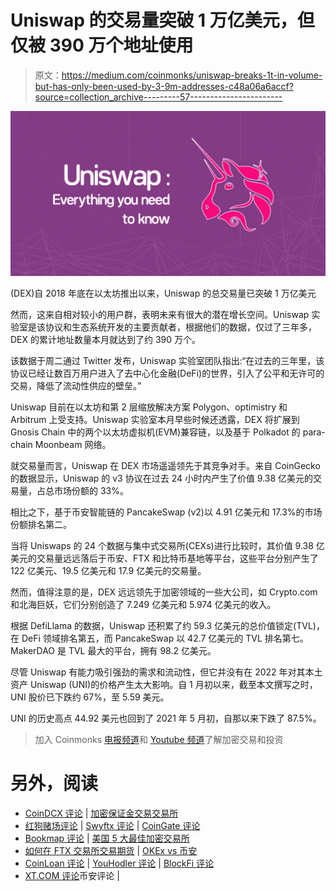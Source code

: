 # Uniswap 的交易量突破 1 万亿美元，但仅被 390 万个地址使用

> 原文：<https://medium.com/coinmonks/uniswap-breaks-1t-in-volume-but-has-only-been-used-by-3-9m-addresses-c48a06a6accf?source=collection_archive---------57----------------------->

![](img/28d7dca09117b1977bcec40e90a5a805.png)

(DEX)自 2018 年底在以太坊推出以来，Uniswap 的总交易量已突破 1 万亿美元

然而，这来自相对较小的用户群，表明未来有很大的潜在增长空间。Uniswap 实验室是该协议和生态系统开发的主要贡献者，根据他们的数据，仅过了三年多，DEX 的累计地址数量本月就达到了约 390 万个。

该数据于周二通过 Twitter 发布，Uniswap 实验室团队指出:“在过去的三年里，该协议已经让数百万用户进入了去中心化金融(DeFi)的世界，引入了公平和无许可的交易，降低了流动性供应的壁垒。”

Uniswap 目前在以太坊和第 2 层缩放解决方案 Polygon、optimistry 和 Arbitrum 上受支持。Uniswap 实验室本月早些时候还透露，DEX 将扩展到 Gnosis Chain 中的两个以太坊虚拟机(EVM)兼容链，以及基于 Polkadot 的 para-chain Moonbeam 网络。

就交易量而言，Uniswap 在 DEX 市场遥遥领先于其竞争对手。来自 CoinGecko 的数据显示，Uniswap 的 v3 协议在过去 24 小时内产生了价值 9.38 亿美元的交易量，占总市场份额的 33%。

相比之下，基于币安智能链的 PancakeSwap (v2)以 4.91 亿美元和 17.3%的市场份额排名第二。

当将 Uniswaps 的 24 个数据与集中式交易所(CEXs)进行比较时，其价值 9.38 亿美元的交易量远远落后于币安、FTX 和比特币基地等平台，这些平台分别产生了 122 亿美元、19.5 亿美元和 17.9 亿美元的交易量。

然而，值得注意的是，DEX 远远领先于加密领域的一些大公司，如 Crypto.com 和北海巨妖，它们分别创造了 7.249 亿美元和 5.974 亿美元的收入。

根据 DefiLlama 的数据，Uniswap 还积累了约 59.3 亿美元的总价值锁定(TVL)，在 DeFi 领域排名第五，而 PancakeSwap 以 42.7 亿美元的 TVL 排名第七。MakerDAO 是 TVL 最大的平台，拥有 98.2 亿美元。

尽管 Uniswap 有能力吸引强劲的需求和流动性，但它并没有在 2022 年对其本土资产 Uniswap (UNI)的价格产生太大影响。自 1 月初以来，截至本文撰写之时，UNI 股价已下跌约 67%，至 5.59 美元。

UNI 的历史高点 44.92 美元也回到了 2021 年 5 月初，自那以来下跌了 87.5%。

> 加入 Coinmonks [电报频道](https://t.me/coincodecap)和 [Youtube 频道](https://www.youtube.com/c/coinmonks/videos)了解加密交易和投资

# 另外，阅读

*   [CoinDCX 评论](/coinmonks/coindcx-review-8444db3621a2) | [加密保证金交易交易所](https://coincodecap.com/crypto-margin-trading-exchanges)
*   [红狗赌场评论](https://coincodecap.com/red-dog-casino-review) | [Swyftx 评论](https://coincodecap.com/swyftx-review) | [CoinGate 评论](https://coincodecap.com/coingate-review)
*   [Bookmap 评论](https://coincodecap.com/bookmap-review-2021-best-trading-software) | [美国 5 大最佳加密交易所](https://coincodecap.com/crypto-exchange-usa)
*   [如何在 FTX 交易所交易期货](https://coincodecap.com/ftx-futures-trading) | [OKEx vs 币安](https://coincodecap.com/okex-vs-binance)
*   [CoinLoan 评论](https://coincodecap.com/coinloan-review) | [YouHodler 评论](/coinmonks/youhodler-4-easy-ways-to-make-money-98969b9689f2) | [BlockFi 评论](https://coincodecap.com/blockfi-review)
*   [XT.COM 评论](https://coincodecap.com/profittradingapp-for-binance)币安评论 |